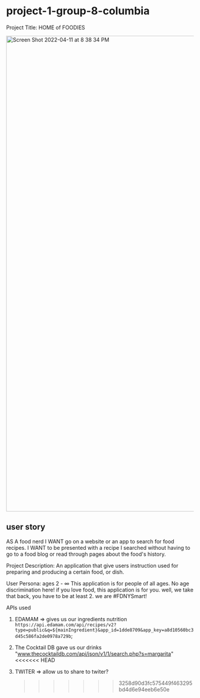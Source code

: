 # project-1-group-8-columbia

Project Title:
HOME of FOODIES

<img width="1279" alt="Screen Shot 2022-04-11 at 8 38 34 PM" src="https://user-images.githubusercontent.com/91260564/163021371-f130d54b-6295-4207-91c4-35488d033448.png">

## user story

AS A food nerd
I WANT go on a website or an app to search for food recipes.
I WANT to be presented with a recipe I searched without having to go to a food blog or read through pages about the food's history.

Project Description:
An application that give users instruction used for preparing
and producing a certain food, or dish.

User Persona:
ages 2 - ∞
This application is for people of all ages.
No age discrimination here! if you love food, this application is for you.
well, we take that back, you have to be at least 2. we are #FDNYSmart!

APIs used

1. EDAMAM => gives us our ingredients nutrition
   `https://api.edamam.com/api/recipes/v2?type=public&q=${mainIngredient}&app_id=1dde8709&app_key=a8d10560bc3d45c586fa2de0978a729b`;

2. The Cocktail DB gave us our drinks
   "www.thecocktaildb.com/api/json/v1/1/search.php?s=margarita"
   <<<<<<< HEAD

3. TWITER => allow us to share to twiter?
   > > > > > > > 3258d90d3fc575449f463295bd4d6e94eeb6e50e
